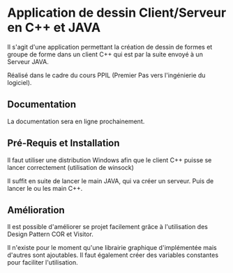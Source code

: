 # Application de dessin Client/Serveur en C++ et JAVA

Il s'agit d'une application permettant la création de dessin de formes et groupe de forme dans un client C++ qui est par la suite envoyé à un Serveur JAVA.

Réalisé dans le cadre du cours PPIL (Premier Pas vers l'ingénierie du logiciel).

## Documentation

La documentation sera en ligne prochainement.

## Pré-Requis et Installation

Il faut utiliser une distribution Windows afin que le client C++ puisse se lancer correctement (utilisation de winsock)

Il suffit en suite de lancer le main JAVA, qui va créer un serveur.
Puis de lancer le ou les main C++. 

## Amélioration 

Il est possible d'améliorer se projet facilement grâce à l'utilisation des Design Pattern COR et Visitor.

Il n'existe pour le moment qu'une librairie graphique d'implémentée mais d'autres sont ajoutables. 
Il faut également créer des variables constantes pour faciliter l'utilisation.


